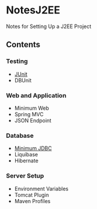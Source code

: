 # NotesJ2EE
Notes for Setting Up a J2EE Project


## Contents

### Testing
* [JUnit](/Testing/JUnit.md)
* DBUnit

### Web and Application
* Minimum Web
* Spring MVC
* JSON Endpoint

### Database
* [Minimum JDBC](/Database/MinimumJDBC.md)
* Liquibase
* Hibernate

### Server Setup
* Environment Variables
* Tomcat Plugin
* Maven Profiles
